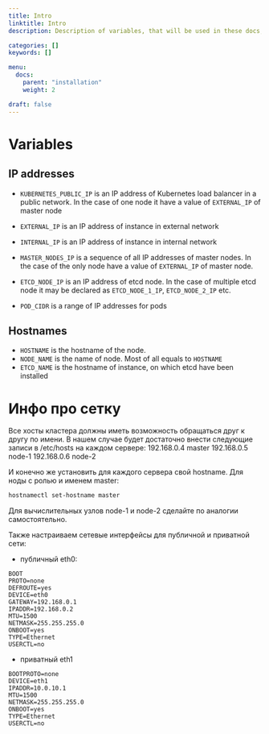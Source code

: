 ```yaml
---
title: Intro
linktitle: Intro
description: Description of variables, that will be used in these docs, and description of network configuration

categories: []
keywords: []

menu:
  docs:
    parent: "installation"
    weight: 2

draft: false
---
```


# Variables

## IP addresses

- `KUBERNETES_PUBLIC_IP` is an IP address of Kubernetes load balancer in a public network. In the case of one node it have a value of `EXTERNAL_IP` of master node
<!-- - `PUBLIC_IP` is equal to `KUBERNETES_PUBLIC_IP` -->
- `EXTERNAL_IP` is an IP address of instance in external network
- `INTERNAL_IP` is an IP address of instance in internal network
- `MASTER_NODES_IP` is a sequence of all IP addresses of master nodes. In the case of the only node have a value of `EXTERNAL_IP` of master node.
- `ETCD_NODE_IP` is an IP address of etcd node. In the case of multiple etcd node it may be declared as `ETCD_NODE_1_IP`, `ETCD_NODE_2_IP` etc.

- `POD_CIDR` is a range of IP addresses for pods

## Hostnames

- `HOSTNAME` is the hostname of the node.
- `NODE_NAME` is the name of node. Most of all equals to `HOSTNAME`
- `ETCD_NAME` is the hostname of instance, on which etcd have been installed

# Инфо про сетку

Все хосты кластера должны иметь возможность обращаться друг к другу по имени. В нашем случае будет достаточно внести следующие записи в /etc/hosts на каждом сервере:
192.168.0.4 master
192.168.0.5 node-1
192.168.0.6 node-2

И конечно же установить для каждого сервера свой hostname. Для ноды с ролью и именем master:
```bash
hostnamectl set-hostname master
```
Для вычислительных узлов node-1 и node-2 сделайте по аналогии самостоятельно.

Также настраиваем сетевые интерфейсы для публичной и приватной сети:

- публичный eth0:

```
BOOT
PROTO=none
DEFROUTE=yes
DEVICE=eth0
GATEWAY=192.168.0.1
IPADDR=192.168.0.2
MTU=1500
NETMASK=255.255.255.0
ONBOOT=yes
TYPE=Ethernet
USERCTL=no
```

- приватный eth1
```
BOOTPROTO=none
DEVICE=eth1
IPADDR=10.0.10.1
MTU=1500
NETMASK=255.255.255.0
ONBOOT=yes
TYPE=Ethernet
USERCTL=no
```
